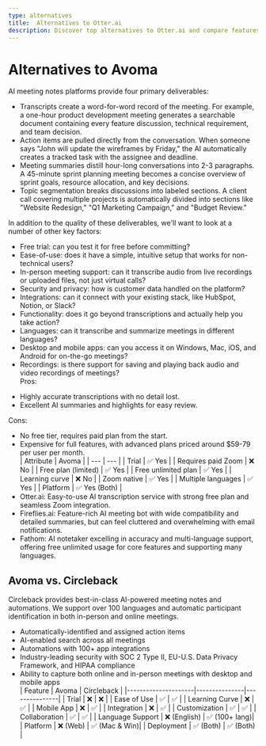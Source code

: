 ```yaml
---
type: alternatives
title:  Alternatives to Otter.ai  
description: Discover top alternatives to Otter.ai and compare features with Circleback. Make an informed choice for your transcription needs.
---
```


# Alternatives to Avoma    
AI meeting notes platforms provide four primary deliverables:  
  
* Transcripts create a word-for-word record of the meeting. For example, a one-hour product development meeting generates a searchable document containing every feature discussion, technical requirement, and team decision.  
* Action items are pulled directly from the conversation. When someone says "John will update the wireframes by Friday," the AI automatically creates a tracked task with the assignee and deadline.  
* Meeting summaries distill hour-long conversations into 2-3 paragraphs. A 45-minute sprint planning meeting becomes a concise overview of sprint goals, resource allocation, and key decisions.  
* Topic segmentation breaks discussions into labeled sections. A client call covering multiple projects is automatically divided into sections like "Website Redesign," "Q1 Marketing Campaign," and "Budget Review."  
  
In addition to the quality of these deliverables, we'll want to look at a number of other key factors:  
  
* Free trial: can you test it for free before committing?  
* Ease-of-use: does it have a simple, intuitive setup that works for non-technical users?  
* In-person meeting support: can it transcribe audio from live recordings or uploaded files, not just virtual calls?  
* Security and privacy: how is customer data handled on the platform?  
* Integrations: can it connect with your existing stack, like HubSpot, Notion, or Slack?  
* Functionality: does it go beyond transcriptions and actually help you take action?  
* Languages: can it transcribe and summarize meetings in different languages?  
* Desktop and mobile apps: can you access it on Windows, Mac, iOS, and Android for on-the-go meetings?  
* Recordings: is there support for saving and playing back audio and video recordings of meetings?    
Pros:
- Highly accurate transcriptions with no detail lost.
- Excellent AI summaries and highlights for easy review.

Cons:
- No free tier, requires paid plan from the start.
- Expensive for full features, with advanced plans priced around $59-79 per user per month.  
| Attribute | Avoma |
| --- | --- |
| Trial | ✅ Yes |
| Requires paid Zoom | ❌ No |
| Free plan (limited) | ✅ Yes |
| Free unlimited plan | ✅ Yes |
| Learning curve | ❌ No |
| Zoom native | ✅ Yes |
| Multiple languages | ✅ Yes |
| Platform | ✅ Yes (Both) |  
- Otter.ai: Easy-to-use AI transcription service with strong free plan and seamless Zoom integration.
- Fireflies.ai: Feature-rich AI meeting bot with wide compatibility and detailed summaries, but can feel cluttered and overwhelming with email notifications.
- Fathom: AI notetaker excelling in accuracy and multi-language support, offering free unlimited usage for core features and supporting many languages.  
## Avoma vs. Circleback  
Circleback provides best-in-class AI-powered meeting notes and automations. We support over 100 languages and automatic participant identification in both in-person and online meetings.  
  
* Automatically-identified and assigned action items  
* AI-enabled search across all meetings  
* Automations with 100+ app integrations  
* Industry-leading security with SOC 2 Type II, EU-U.S. Data Privacy Framework, and HIPAA compliance  
* Ability to capture both online and in-person meetings with desktop and mobile apps    
| Feature             | Avoma         | Circleback    |
|---------------------|---------------|---------------|
| Trial               | ❌            | ❌            |
| Ease of Use         | ✅            | ✅            |
| Learning Curve      | ❌            | ✅            |
| Mobile App          | ❌            | ✅            |
| Integration         | ❌            | ✅            |
| Customization       | ✅            | ✅            |
| Collaboration       | ✅            | ✅            |
| Language Support    | ❌ (English)  | ✅ (100+ lang)|
| Platform            | ❌ (Web)      | ✅ (Mac & Win)|
| Deployment          | ✅ (Both)     | ✅ (Both)     |